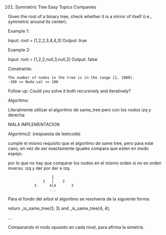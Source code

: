 101. Symmetric Tree
Easy
Topics
Companies

Given the root of a binary tree, check whether it is a mirror of itself (i.e., symmetric around its center).

 

Example 1:

Input: root = [1,2,2,3,4,4,3]
Output: true

Example 2:

Input: root = [1,2,2,null,3,null,3]
Output: false

 

Constraints:

    The number of nodes in the tree is in the range [1, 1000].
    -100 <= Node.val <= 100

 
Follow up: Could you solve it both recursively and iteratively?

Algoritmo:

Literalmente utilizar el algoritmo de same_tree pero con los nodos izq y derecha

MALA IMPLEMENTACION

Algoritmo2: (respuesta de leetcode)

cumple el mismo requisito que el algoritmo de same tree, pero para este caso, en vez de ser exactamente iguales compara que esten en modo espejo.

por lo que no hay que comparar los nodos en el mismo orden si no en orden inverso. izq y der por der e izq.

                        1
                    2   |    2
                3      4|4       3
                       ...

Para el fondo del arbol el algoritmo se resolveria de la siguiente forma:

return _is_same_tree(3, 3) and
    _is_same_tree(4, 4);

...

Comparando el nodo opuesto en cada nivel, para afirma la simetria.